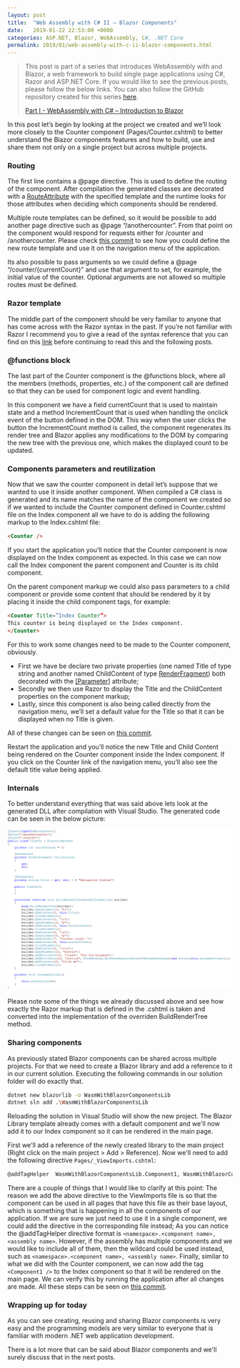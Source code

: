 ```yaml
---
layout: post
title:  "Web Assembly with C# II – Blazor Components"
date:   2019-01-22 22:53:00 +0000
categories: ASP.NET, Blazor, WebAssembly, C#, .NET Core
permalink: 2019/01/web-assembly-with-c-ii-blazor-components.html
---
```

> This post is part of a series that introduces WebAssembly with and Blazor, a web framework to build single page applications using C#, Razor and ASP.NET Core. If you would like to see the previous posts, please follow the below links. You can also follow the GitHub repository created for this series [here](https://github.com/lusocoding/wasm-blazor-intro).
> 
> [Part I - WebAssembly with C# – Introduction to Blazor](http://www.nunobarreiro.com/2019/01/webassembly-with-c-introduction-to.html)

In this post let’s begin by looking at the project we created and we’ll look more closely to the Counter component (Pages/Counter.cshtml) to better understand the Blazor components features and how to build, use and share them not only on a single project but across multiple projects.

### Routing

The first line contains a @page directive. This is used to define the routing of the component. After compilation the generated classes are decorated with a [RouteAttribute](https://blazor.net/api/Microsoft.AspNetCore.Blazor.Components.RouteAttribute.html) with the specified template and the runtime looks for those attributes when deciding which components should be rendered.

Multiple route templates can be defined, so it would be possible to add another page directive such as @page “/anothercounter”. From that point on the component would respond for requests either for /counter and /anothercounter. Please check [this commit](https://github.com/lusocoding/wasm-blazor-intro/commit/7236649ff486e98c99fdc17ddce1dee1045d69f8) to see how you could define the new route template and use it on the navigation menu of the application.

Its also possible to pass arguments so we could define a @page “/counter/{currentCount}” and use that argument to set, for example, the initial value of the counter. Optional arguments are not allowed so multiple routes must be defined.

### Razor template

The middle part of the component should be very familiar to anyone that has come across with the Razor syntax in the past. If you’re not familiar with Razor I recommend you to give a read of the syntax reference that you can find on this [link](https://docs.microsoft.com/pt-pt/aspnet/core/mvc/views/razor?view=aspnetcore-2.2) before continuing to read this and the following posts.

### @functions block

The last part of the Counter component is the @functions block, where all the members (methods, properties, etc.) of the component call are defined so that they can be used for component logic and event handling. 

In this component we have a field currentCount that is used to maintain state and a method IncrementCount that is used when handling the onclick event of the button defined in the DOM. This way when the user clicks the button the IncrementCount method is called, the component regenerates its render tree and Blazor applies any modifications to the DOM by comparing the new tree with the previous one, which makes the displayed count to be updated.

### Components parameters and reutilization

Now that we saw the counter component in detail let’s suppose that we wanted to use it inside another component. When compiled a C# class is generated and its name matches the name of the component we created so if we wanted to include the Counter component defined in Counter.cshtml file on the Index component all we have to do is adding the following markup to the Index.cshtml file:

``` html
<Counter />
```

If you start the application you’ll notice that the Counter component is now displayed on the Index component as expected. In this case we can now call the Index component the parent component and Counter is its child component. 

On the parent component markup we could also pass parameters to a child component or provide some content that should be rendered by it by placing it inside the child component tags, for example:

``` html
<Counter Title=”Index Counter”>
This counter is being displayed on the Index component.
</Counter>
```

For this to work some changes need to be made to the Counter component, obviously.
- First we have be declare two private properties (one named Title of type string and another named ChildContent of type [RenderFragment](https://blazor.net/api/Microsoft.AspNetCore.Blazor.RenderFragment.html)) both decorated with the [[Parameter]](https://blazor.net/api/Microsoft.AspNetCore.Blazor.Components.ParameterAttribute.html) attribute; 
- Secondly we then use Razor to display the Title and the ChildContent properties on the component markup;
- Lastly, since this component is also being called directly from the navigation menu, we’ll set a default value for the Title so that it can be displayed when no Title is given. 

All of these changes can be seen on [this commit](https://github.com/lusocoding/wasm-blazor-intro/commit/f27aa81c01a69aa0e6baf47dacbac1001bf9c30d). 

Restart the application and you’ll notice the new Title and Child Content being rendered on the Counter component inside the Index component. If you click on the Counter link of the navigation menu, you’ll also see the default title value being applied.

### Internals
To better understand everything that was said above lets look at the generated DLL after compilation with Visual Studio. The generated code can be seen in the below picture:

![Screenshot of Counter class decompiled](/assets/img/counter_class_decompiled.png)

Please note some of the things we already discussed above and see how exactly the Razor markup that is defined in the .cshtml is taken and converted into the implementation of the overriden BuildRenderTree method.

### Sharing components

As previously stated Blazor components can be shared across multiple projects. For that we need to create a Blazor library and add a reference to it in our current solution. Executing the following commands in our solution folder will do exactly that.

``` bash
dotnet new blazorlib -o WasmWithBlazorComponentsLib
dotnet sln add .\WasmWithBlazorComponentsLib
``` 

Reloading the solution in Visual Studio will show the new project. The Blazor Library template already comes with a default component and we'll now add it to our Index component so it can be rendered in the main page.

First we'll add a reference of the newly created library to the main project (Right click on the main project > Add > Reference). Now we'll need to add the following directive ```Pages/_ViewImports.cshtml```:

``` html
@addTagHelper  WasmWithBlazorComponentsLib.Component1, WasmWithBlazorComponentsLib
```

There are a couple of things that I would like to clarify at this point:
The reason we add the above directive to the ViewImports file is so that the component can be used in all pages that have this file as their base layout, which is something that is happening in all the components of our application. If we are sure we just need to use it in a single component, we could add the directive in the corresponding file instead;
As you can notice the @addTagHelper directive format is ```<namespace>.<component name>, <assembly name>```. However, if the assembly has multiple components and we would like to include all of them, then the wildcard could be used instead, such as ```<namespace>.<component name>, <assembly name>```.
Finally, similar to what we did with the Counter component, we can now add the tag ```<Component1 />``` to the Index component so that it will be rendered on the main page. We can verify this by running the application after all changes are made. All these steps can be seen on [this commit](https://github.com/lusocoding/wasm-blazor-intro/commit/3fe8c61831c79d817e6ff91fdf11f00600abdaff).

### Wrapping up for today

As you can see creating, reusing and sharing Blazor components is very easy and the programming models are very similar to everyone that is familiar with modern .NET web application development.

There is a lot more that can be said about Blazor components and we'll surely discuss that in the next posts.

